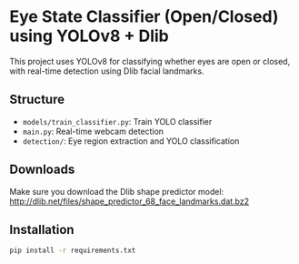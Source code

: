 # Eye State Classifier (Open/Closed) using YOLOv8 + Dlib

This project uses YOLOv8 for classifying whether eyes are open or closed, with real-time detection using Dlib facial landmarks.

## Structure
- `models/train_classifier.py`: Train YOLO classifier
- `main.py`: Real-time webcam detection
- `detection/`: Eye region extraction and YOLO classification

## Downloads
Make sure you download the Dlib shape predictor model:
http://dlib.net/files/shape_predictor_68_face_landmarks.dat.bz2

## Installation
```bash
pip install -r requirements.txt

